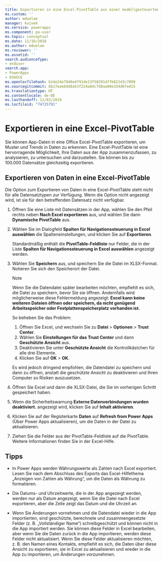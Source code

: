 ```yaml
---
title: Exportieren in eine Excel-PivotTable aus einer modellgesteuerten Power Apps-App | Microsoft-Dokumentation
ms.custom: ''
author: mduelae
manager: kvivek
ms.service: powerapps
ms.component: pa-user
ms.topic: conceptual
ms.date: 11/16/2018
ms.author: mduelae
ms.reviewer: ''
ms.assetid: ''
search.audienceType:
- enduser
search.app:
- PowerApps
- D365CE
ms.openlocfilehash: b14e24e7048e4f91de13f582914ffb621d3c7899
ms.sourcegitcommit: 6b27eae6dd8a53f224a8dc7d0aa00e334d6fed15
ms.translationtype: HT
ms.contentlocale: de-DE
ms.lasthandoff: 12/03/2019
ms.locfileid: "74725791"
---
```

# <a name="export-to-an-excel-pivottable"></a>Exportieren in eine Excel-PivotTable


Sie können App-Daten in eine Office Excel-PivotTable exportieren, um Muster und Trends in Daten zu erkennen. Eine Excel-PivotTable ist eine hervorragende Möglichkeit, Ihre Daten aus der App zusammenzufassen, zu analysieren, zu untersuchen und darzustellen. Sie können bis zu 100.000 Datensätze gleichzeitig exportieren.  
  

## <a name="export-data-to-an-excel-pivottable"></a>Exportieren von Daten in eine Excel-PivotTable  
Die Option zum Exportieren von Daten in eine Excel-PivotTable steht nicht für alle Datensatztypen zur Verfügung. Wenn die Option nicht angezeigt wird, ist sie für den betreffenden Datensatz nicht verfügbar.  
  
1. Öffnen Sie eine Liste mit Datensätzen in der App, wählen Sie den Pfeil rechts neben **Nach Excel exportieren** aus, und wählen Sie dann **Dynamische PivotTable** aus.  
  
2. Wählen Sie im Dialogfeld **Spalten für Navigationssteuerung in Excel auswählen** die Spalteneinstellungen, und klicken Sie auf **Exportieren**.  
  
   Standardmäßig enthält die **PivotTable-Feldliste** nur Felder, die in der Liste **Spalten für Navigationssteuerung in Excel auswählen** angezeigt werden.  
  
3. Wählen Sie **Speichern** aus, und speichern Sie die Datei im XLSX-Format. Notieren Sie sich den Speicherort der Datei.  
  
   > [!NOTE]
   > Wenn Sie die Datendatei später bearbeiten möchten, empfiehlt es sich, die Datei zu speichern, bevor Sie sie öffnen. Andernfalls wird möglicherweise diese Fehlermeldung angezeigt: **Excel kann keine weiteren Dateien öffnen oder speichern, da nicht genügend Arbeitsspeicher oder Festplattenspeicherplatz vorhanden ist.**  
   > 
   > So beheben Sie das Problem:  
   > 
   > 1. Öffnen Sie Excel, und wechseln Sie zu **Datei** > **Optionen** > **Trust Center**.  
   > 2. Wählen Sie **Einstellungen für das Trust Center** und dann **Geschützte Ansicht** aus.  
   > 3. Deaktivieren Sie unter **Geschützte Ansicht** die Kontrollkästchen für alle drei Elemente.  
   > 4. Klicken Sie auf **OK** > **OK**.  
   > 
   > Es wird jedoch dringend empfohlen, die Datendatei zu speichern und dann zu öffnen, anstatt die geschützte Ansicht zu deaktivieren und Ihren Computer so Risiken auszusetzen.  
  
4. Öffnen Sie Excel und dann die XLSX-Datei, die Sie im vorherigen Schritt gespeichert haben.  
  
5. Wenn die Sicherheitswarnung **Externe Datenverbindungen wurden deaktiviert.** angezeigt wird, klicken Sie auf **Inhalt aktivieren**.  
  
6. Klicken Sie auf der Registerkarte **Daten** auf **Refresh from Power Apps** (Über Power Apps aktualisieren), um die Daten in der Datei zu aktualisieren.  
  
7. Ziehen Sie die Felder aus der PivotTable-Feldliste auf die PivotTable. Weitere Informationen finden Sie in der Excel-Hilfe.  
  
## <a name="tips"></a>Tipps  
  
- In Power Apps werden Währungswerte als Zahlen nach Excel exportiert. Lesen Sie nach dem Abschluss des Exports das Excel-Hilfethema „Anzeigen von Zahlen als Währung“, um die Daten als Währung zu formatieren.
  
- Die Datums- und Uhrzeitwerte, die in der App angezeigt werden, werden nur als Datum angezeigt, wenn Sie die Datei nach Excel exportieren, aber die Zelle zeigt das Datum und die Uhrzeit an.  
  
- Wenn Sie Änderungen vornehmen und die Datendatei wieder in die App importierten, sind geschützte, berechnete und zusammengesetzte Felder (z. B. „Vollständiger Name“) schreibgeschützt und können nicht in die App importiert werden. Sie können diese Felder in Excel bearbeiten, aber wenn Sie die Daten zurück in die App importieren, werden diese Felder nicht aktualisiert. Wenn Sie diese Felder aktualisieren möchten, z. B. den Namen eines Kontakts, empfiehlt es sich, die Daten über diese Ansicht zu exportieren, sie in Excel zu aktualisieren und wieder in die App zu importieren, um Änderungen vorzunehmen.  
  
 
